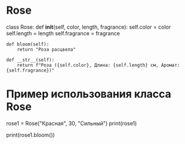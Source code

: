 # Rose
class Rose:
    def __init__(self, color, length, fragrance):
        self.color = color
        self.length = length
        self.fragrance = fragrance

    def bloom(self):
        return "Роза расцвела"

    def __str__(self):
        return f"Роза ({self.color}, Длина: {self.length} см, Аромат: {self.fragrance})"

# Пример использования класса Rose
rose1 = Rose("Красная", 30, "Сильный")
print(rose1)

print(rose1.bloom())
